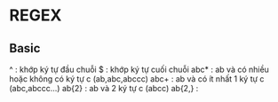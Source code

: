 # REGEX

## Basic

^ : khớp ký tự đầu chuỗi
$ : khớp ký tự cuối chuỗi
abc* : ab và có nhiều hoặc không có ký tự c  (ab,abc,abccc)
abc+ : ab và có ít nhất 1 ký tự c  (abc,abccc...)
ab{2} : ab và 2 ký tự c (abcc)
ab{2,} : 